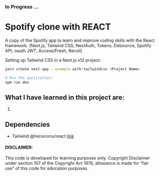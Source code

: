 ### In Progress ...

# Spotify clone with REACT
  A copy of the Spotify app to learn and improve coding skills with the React framework.
  (Next.js, Tailwind CSS, NextAuth, Tokens, Debounce, Spotify API, oauth JWT, Access/Fresh, Recoil)
  
  Setting up Tailwind CSS in a Next.js v12 project:

  ```bash
  yarn create next-app --example with-tailwindcss <Project Name>
  
  # Run the application:
  npm run dev
  ```

## What I have learned in this project are:

  1.

## Dependencies
  - Tailwind @heroicons/react [link](https://github.com/tailwindlabs/heroicons)
  
#### DISCLAIMER: 

This code is developed for learning purposes only. Copyright Disclaimer under section 107 of the Copyright Act 1976, allowance is made for “fair use” of this code for education purposes.
